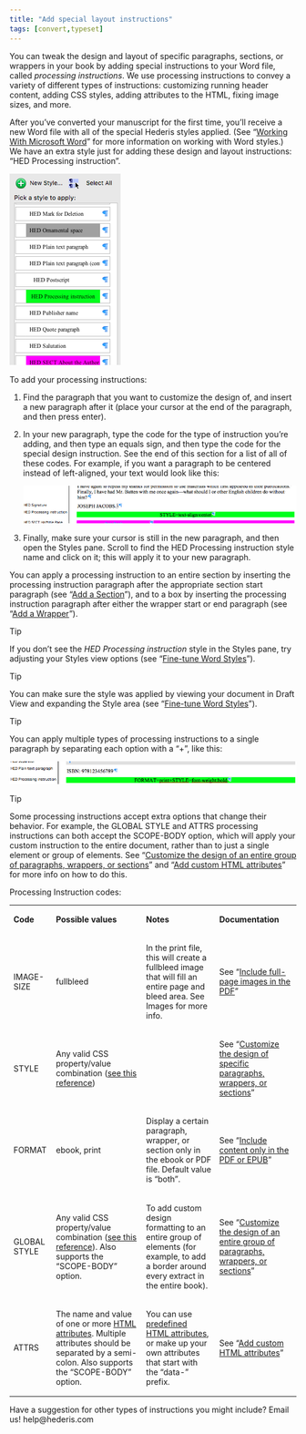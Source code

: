 ```yaml
---
title: "Add special layout instructions"
tags: [convert,typeset]
---
```

 
<html><body><section data-type="chapter" class="hsecchapter" data-hederis-type="hsecchapter" id="custom-design" data-pi-attrs="id: custom-design; data-tags: convert,typeset;" role="doc-chapter" data-tags="convert,typeset" data-author-name=" " data-book-title=" " title="Add special layout instructions"><p class="hblkp" data-hederis-type="hblkp" id="pSeYaF76Z">You can tweak the design and layout of specific paragraphs, sections, or wrappers in your book by adding special instructions to your Word file, called <em data-hederis-type="hspanem" id="pEPP9FWsO">processing instructions</em>. We use processing instructions to convey a variety of different types of instructions: customizing running header content, adding CSS styles, adding attributes to the HTML, fixing image sizes, and more.</p><p class="hblkp" data-hederis-type="hblkp" id="pnaFVq246">After you&#8217;ve converted your manuscript for the first time, you&#8217;ll receive a new Word file with all of the special Hederis styles applied. (See &#8220;<a href="{% link _docs/fine-tune-styles.md %}" class="hspana" data-hederis-type="hspana" id="peFpGiywZ">Working With Microsoft Word</a>&#8221; for more information on working with Word styles.) We have an extra style just for adding these design and layout instructions: &#8220;HED Processing instruction&#8221;.</p><img data-hederis-type="hblkimg" class="hblkimg" id="pH3G8GxU1" src="/images/pi1.png" data-img-src="/images/pi1.png"/><p class="hblkp" data-hederis-type="hblkp" id="p8RPs5MP4">To add your processing instructions:</p><ol class="hwprnumlist" data-hederis-type="hwprnumlist" id="pizHiGnfZ"><li class="hblkoli" data-hederis-type="hblkoli" id="li5uJ4pTeE"><p class="hblkoli" data-hederis-type="hblklip" id="pb5X7n30h">Find the paragraph that you want to customize the design of, and insert a new paragraph after it (place your cursor at the end of the paragraph, and then press enter).</p></li><li class="hblkoli" data-hederis-type="hblkoli" id="liVrQV3uA0"><p class="hblkoli" data-hederis-type="hblklip" id="p31UKKF4d">In your new paragraph, type the code for the type of instruction you&#8217;re adding, and then type an equals sign, and then type the code for the special design instruction. See the end of this section for a list of all of these codes. For example, if you want a paragraph to be centered instead of left-aligned, your text would look like this:</p><img data-hederis-type="hblkimg" class="hblkimg" id="pwvfvcQ9d" src="/images/pi2.png" data-img-src="/images/pi2.png"/></li><li class="hblkoli" data-hederis-type="hblkoli" id="liWhVjA38N"><p class="hblkoli" data-hederis-type="hblklip" id="pVsAfITLy">Finally, make sure your cursor is still in the new paragraph, and then open the Styles pane. Scroll to find the HED Processing instruction style name and click on it; this will apply it to your new paragraph.</p></li></ol><p class="hblkp" data-hederis-type="hblkp" id="pw14YApOB">You can apply a processing instruction to an entire section by inserting the processing instruction paragraph after the appropriate section start paragraph (see &#8220;<a href="{% link _docs/add-a-section.md %}" class="hspana" data-hederis-type="hspana" id="piI40DVed">Add a Section</a>&#8221;), and to a box by inserting the processing instruction paragraph after either the wrapper start or end paragraph (see &#8220;<a href="{% link _docs/add-a-wrapper.md %}" class="hspana" data-hederis-type="hspana" id="pRqFRCWPa">Add a Wrapper</a>&#8221;).</p><aside class="hwprbox box" data-hederis-type="hwprbox" id="pv5WKerFI" data-type="sidebar"><p class="hblktype" data-hederis-type="hblktype" id="pa1SNboPM">Tip</p><p class="hblkp" data-hederis-type="hblkp" id="pXaTyDSsE">If you don&#8217;t see the <em class="hspanem" data-hederis-type="hspanem" id="pPd7eHIts">HED Processing instruction</em> style in the Styles pane, try adjusting your Styles view options (see &#8220;<a href="{% link _docs/fine-tune-styles.md %}" class="hspana" data-hederis-type="hspana" id="pBDiwisXh">Fine-tune Word Styles</a>&#8221;).</p></aside><aside class="hwprbox box" data-hederis-type="hwprbox" id="pH0dOE2On" data-type="sidebar"><p class="hblktype" data-hederis-type="hblktype" id="pKUCx2esL">Tip</p><p class="hblkp" data-hederis-type="hblkp" id="pLKNrlArK">You can make sure the style was applied by viewing your document in Draft View and expanding the Style area (see &#8220;<a href="{% link _docs/fine-tune-styles.md %}" class="hspana" data-hederis-type="hspana" id="pC7TM8Bex">Fine-tune Word Styles</a>&#8221;).</p></aside><aside class="hwprbox box" data-hederis-type="hwprbox" id="pdseYQYd7" data-type="sidebar"><p class="hblktype" data-hederis-type="hblktype" id="pZvq8e57B">Tip</p><p class="hblkp" data-hederis-type="hblkp" id="pR3vDJfIE">You can apply multiple types of processing instructions to a single paragraph by separating each option with a &#8220;+&#8221;, like this:</p><img data-hederis-type="hblkimg" class="hblkimg" id="pvGpdmEhC" src="/images/pi3.png" data-img-src="/images/pi3.png"/></aside><aside class="hwprbox box" data-hederis-type="hwprbox" id="pWE2pHnCr" data-type="sidebar"><p class="hblktype" data-hederis-type="hblktype" id="pIiifXAtg">Tip</p><p class="hblkp" data-hederis-type="hblkp" id="pyVqemTTK">Some processing instructions accept extra options that change their behavior. For example, the GLOBAL STYLE and ATTRS processing instructions can both accept the SCOPE-BODY option, which will apply your custom instruction to the entire document, rather than to just a single element or group of elements. See &#8220;<a href="{% link _docs/global-paragraph-design.md %}" class="hspana" data-hederis-type="hspana" id="pm8yvQqOu">Customize the design of an entire group of paragraphs, wrappers, or sections</a>&#8221; and &#8220;<a href="{% link _docs/custom-attributes.md %}" class="hspana" data-hederis-type="hspana" id="pzxQmG2il">Add custom HTML attributes</a>&#8221; for more info on how to do this.</p></aside><p class="hblkp" data-hederis-type="hblkp" id="pJPYlt9Bi">Processing Instruction codes:</p><table id="pD0y88KES" data-hederis-type="hwprtable" class="hwprtable"><tr data-hederis-type="hwprtr" class="hwprtr" id="pUMazRb3O"><td data-hederis-type="hwprtd" class="hwprtd" id="pfpYAKD3l"><p class="hblkp" data-hederis-type="hblkp" id="pTsNnoUQ3"><strong data-hederis-type="hspanstrong" id="phVmyGCYa">Code</strong></p></td><td data-hederis-type="hwprtd" class="hwprtd" id="pkwrv8nWJ"><p class="hblkp" data-hederis-type="hblkp" id="pRSIZ1k61"><strong class="hspanstrong" data-hederis-type="hspanstrong" id="pqLaYHriK">Possible values</strong></p></td><td data-hederis-type="hwprtd" class="hwprtd" id="pgdOndnsn"><p class="hblkp" data-hederis-type="hblkp" id="pYjQ69I3P"><strong class="hspanstrong" data-hederis-type="hspanstrong" id="pQM3RpuZK">Notes</strong></p></td><td data-hederis-type="hwprtd" class="hwprtd" id="p3zzLmYij"><p class="hblkp" data-hederis-type="hblkp" id="pezx2KSVW"><strong class="hspanstrong" data-hederis-type="hspanstrong" id="pkXePnLTD">Documentation</strong></p></td></tr><tr data-hederis-type="hwprtr" class="hwprtr" id="p68xebVg5"><td data-hederis-type="hwprtd" class="hwprtd" id="pGy4MrafL"><p class="hblkp" data-hederis-type="hblkp" id="p8nlk0Ehq">IMAGE-SIZE</p></td><td data-hederis-type="hwprtd" class="hwprtd" id="paRYpjPHF"><p class="hblkp" data-hederis-type="hblkp" id="pN5n7241F">fullbleed</p></td><td data-hederis-type="hwprtd" class="hwprtd" id="pyB8LcpL9"><p class="hblkp" data-hederis-type="hblkp" id="pobRyCRpo">In the print file, this will create a fullbleed image that will fill an entire page and bleed area. See Images for more info.</p></td><td data-hederis-type="hwprtd" class="hwprtd" id="pvLZZNr09"><p class="hblkp" data-hederis-type="hblkp" id="ptXUb25oq">See &#8220;<a href="{% link _docs/include-full-page-images.md %}" class="hspana" data-hederis-type="hspana" id="pmXsA7Bd3">Include full-page images in the PDF</a>&#8221;</p></td></tr><tr data-hederis-type="hwprtr" class="hwprtr" id="pRZo1391j"><td data-hederis-type="hwprtd" class="hwprtd" id="pEWhG13OA"><p class="hblkp" data-hederis-type="hblkp" id="pHu7JlfkM">STYLE</p></td><td data-hederis-type="hwprtd" class="hwprtd" id="p8stLUzu0"><p class="hblkp" data-hederis-type="hblkp" id="p0QEAPZji">Any valid CSS property/value combination (<a href="https://developer.mozilla.org/en-US/docs/Web/CSS/Reference" class="hspana" data-hederis-type="hspana" id="pKQ4rdToC">see this reference</a>)</p></td><td data-hederis-type="hwprtd" class="hwprtd" id="pwbwTjWPF"/><td data-hederis-type="hwprtd" class="hwprtd" id="pCPXH5lu0"><p class="hblkp" data-hederis-type="hblkp" id="p57Qr8cmX">See &#8220;<a href="{% link _docs/custom-paragraph-design.md %}" class="hspana" data-hederis-type="hspana" id="p4KvdKnPw">Customize the design of specific paragraphs, wrappers, or sections</a>&#8221;</p></td></tr><tr data-hederis-type="hwprtr" class="hwprtr" id="p05WsPecF"><td data-hederis-type="hwprtd" class="hwprtd" id="pqHsLsSQK"><p class="hblkp" data-hederis-type="hblkp" id="p4b1Cq8JW">FORMAT</p></td><td data-hederis-type="hwprtd" class="hwprtd" id="pHKjQsN1r"><p class="hblkp" data-hederis-type="hblkp" id="pbsStmLiS">ebook, print</p></td><td data-hederis-type="hwprtd" class="hwprtd" id="pyYCJxihx"><p class="hblkp" data-hederis-type="hblkp" id="p8v8FuSdU">Display a certain paragraph, wrapper, or section only in the ebook or PDF file. Default value is &#8220;both&#8221;.</p></td><td data-hederis-type="hwprtd" class="hwprtd" id="pQlY2fJmO"><p class="hblkp" data-hederis-type="hblkp" id="pyD1N4cqD">See &#8220;<a href="{% link _docs/include-custom-content.md %}" class="hspana" data-hederis-type="hspana" id="ppd8fvqVJ">Include content only in the PDF or EPUB</a>&#8221;</p></td></tr><tr data-hederis-type="hwprtr" class="hwprtr" id="pqTRqy2On"><td data-hederis-type="hwprtd" class="hwprtd" id="p9PpKjlG8"><p class="hblkp" data-hederis-type="hblkp" id="pgIviks2J">GLOBAL STYLE</p></td><td data-hederis-type="hwprtd" class="hwprtd" id="pycN9x8E9"><p class="hblkp" data-hederis-type="hblkp" id="pYKDHbLPu">Any valid CSS property/value combination (<a href="https://developer.mozilla.org/en-US/docs/Web/CSS/Reference" class="hspana" data-hederis-type="hspana" id="paqo4ucNj">see this reference</a>). Also supports the &#8220;SCOPE-BODY&#8221; option.</p></td><td data-hederis-type="hwprtd" class="hwprtd" id="pbsS73N0o"><p class="hblkp" data-hederis-type="hblkp" id="phabTolfO">To add custom design formatting to an entire group of elements (for example, to add a border around every extract in the entire book).</p></td><td data-hederis-type="hwprtd" class="hwprtd" id="pPinK5j3X"><p class="hblkp" data-hederis-type="hblkp" id="p0EegoDV5">See &#8220;<a href="{% link _docs/global-paragraph-design.md %}" class="hspana" data-hederis-type="hspana" id="puG28cibL">Customize the design of an entire group of paragraphs, wrappers, or sections</a>&#8221;</p></td></tr><tr data-hederis-type="hwprtr" class="hwprtr" id="piUSLERh1"><td data-hederis-type="hwprtd" class="hwprtd" id="p9cKVYvnj"><p class="hblkp" data-hederis-type="hblkp" id="pqe6uXlc1">ATTRS</p></td><td data-hederis-type="hwprtd" class="hwprtd" id="pOYF6JjR6"><p class="hblkp" data-hederis-type="hblkp" id="pe2nxQNIA">The name and value of one or more <a href="https://developer.mozilla.org/en-US/docs/Web/HTML/Attributes" class="hspana" data-hederis-type="hspana" id="paNvfAF34">HTML attributes</a>. Multiple attributes should be separated by a semi-colon. Also supports the &#8220;SCOPE-BODY&#8221; option.</p></td><td data-hederis-type="hwprtd" class="hwprtd" id="pK0T9pqLT"><p class="hblkp" data-hederis-type="hblkp" id="po9Ueljaw">You can use <a href="https://developer.mozilla.org/en-US/docs/Web/HTML/Attributes" class="hspana" data-hederis-type="hspana" id="prKItWHlT">predefined HTML attributes</a>, or make up your own attributes that start with the &#8220;data-&#8221; prefix.</p></td><td data-hederis-type="hwprtd" class="hwprtd" id="pQ4BejZpo"><p class="hblkp" data-hederis-type="hblkp" id="p0SjDsaU8">See &#8220;<a href="{% link _docs/custom-attributes.md %}" class="hspana" data-hederis-type="hspana" id="ppQdlPLns">Add custom HTML attributes</a>&#8221;</p></td></tr></table><p class="hblkp" data-hederis-type="hblkp" id="p3mx046vz">Have a suggestion for other types of instructions you might include? Email us! help@hederis.com</p></section></body></html>
